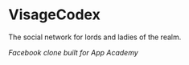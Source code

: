 VisageCodex
===========
The social network for lords and ladies of the realm.

*Facebook clone built for App Academy*